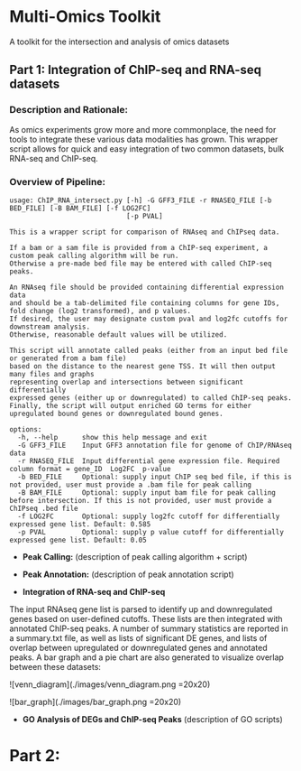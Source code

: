 # Multi-Omics Toolkit
A toolkit for the intersection and analysis of omics datasets



## Part 1: Integration of ChIP-seq and RNA-seq datasets

### Description and Rationale:
As omics experiments grow more and more commonplace, the need for tools to integrate these various data modalities has grown. This wrapper script allows for quick and easy integration of two common datasets, bulk RNA-seq and ChIP-seq.

### Overview of Pipeline:
```
usage: ChIP_RNA_intersect.py [-h] -G GFF3_FILE -r RNASEQ_FILE [-b BED_FILE] [-B BAM_FILE] [-f LOG2FC]
                             [-p PVAL]

This is a wrapper script for comparison of RNAseq and ChIPseq data.

If a bam or a sam file is provided from a ChIP-seq experiment, a custom peak calling algorithm will be run.
Otherwise a pre-made bed file may be entered with called ChIP-seq peaks.

An RNAseq file should be provided containing differential expression data
and should be a tab-delimited file containing columns for gene IDs, fold change (log2 transformed), and p values.
If desired, the user may designate custom pval and log2fc cutoffs for downstream analysis.
Otherwise, reasonable default values will be utilized.

This script will annotate called peaks (either from an input bed file or generated from a bam file)
based on the distance to the nearest gene TSS. It will then output many files and graphs
representing overlap and intersections between significant differentially
expressed genes (either up or downregulated) to called ChIP-seq peaks.
Finally, the script will output enriched GO terms for either upregulated bound genes or downregulated bound genes.

options:
  -h, --help      show this help message and exit
  -G GFF3_FILE    Input GFF3 annotation file for genome of ChIP/RNAseq data
  -r RNASEQ_FILE  Input differential gene expression file. Required column format = gene_ID  Log2FC  p-value
  -b BED_FILE     Optional: supply input ChIP seq bed file, if this is not provided, user must provide a .bam file for peak calling
  -B BAM_FILE     Optional: supply input bam file for peak calling before intersection. If this is not provided, user must provide a ChIPseq .bed file
  -f LOG2FC       Optional: supply log2fc cutoff for differentially expressed gene list. Default: 0.585
  -p PVAL         Optional: supply p value cutoff for differentially expressed gene list. Default: 0.05
```




* **Peak Calling:**
(description of peak calling algorithm + script)

* **Peak Annotation:**
(description of peak annotation script)
 
* **Integration of RNA-seq and ChIP-seq**

The input RNAseq gene list is parsed to identify up and downregulated genes
based on user-defined cutoffs. These lists are then integrated with annotated
ChIP-seq peaks. A number of summary statistics are reported in a summary.txt
file, as well as lists of significant DE genes, and lists of overlap between
upregulated or downregulated genes and annotated peaks. A bar graph and a pie
chart are also generated to visualize overlap between these datasets:

![venn_diagram](./images/venn_diagram.png =20x20)

![bar_graph](./images/bar_graph.png =20x20)




* **GO Analysis of DEGs and ChIP-seq Peaks**
(description of GO scripts)








# Part 2: 
